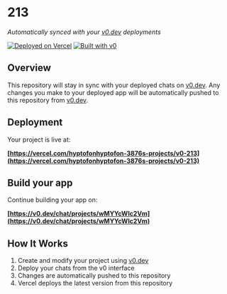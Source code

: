 # 213

*Automatically synced with your [v0.dev](https://v0.dev) deployments*

[![Deployed on Vercel](https://img.shields.io/badge/Deployed%20on-Vercel-black?style=for-the-badge&logo=vercel)](https://vercel.com/hyptofonhyptofon-3876s-projects/v0-213)
[![Built with v0](https://img.shields.io/badge/Built%20with-v0.dev-black?style=for-the-badge)](https://v0.dev/chat/projects/wMYYcWIc2Vm)

## Overview

This repository will stay in sync with your deployed chats on [v0.dev](https://v0.dev).
Any changes you make to your deployed app will be automatically pushed to this repository from [v0.dev](https://v0.dev).

## Deployment

Your project is live at:

**[https://vercel.com/hyptofonhyptofon-3876s-projects/v0-213](https://vercel.com/hyptofonhyptofon-3876s-projects/v0-213)**

## Build your app

Continue building your app on:

**[https://v0.dev/chat/projects/wMYYcWIc2Vm](https://v0.dev/chat/projects/wMYYcWIc2Vm)**

## How It Works

1. Create and modify your project using [v0.dev](https://v0.dev)
2. Deploy your chats from the v0 interface
3. Changes are automatically pushed to this repository
4. Vercel deploys the latest version from this repository